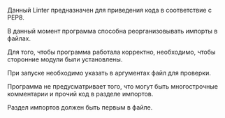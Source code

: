 Данный Linter предназначен для приведения кода в соответствие с PEP8.

В данный момент программа способна реорганизовывать импорты в файлах.

Для того, чтобы программа работала корректно, необходимо, чтобы сторонние модули 
были установлены.

При запуске необходимо указать в аргументах файл для проверки.

Программа не предусматривает того, что могут быть многострочные комментарии и прочий код в разделе импортов.

Раздел импортов должен быть первым в файле.